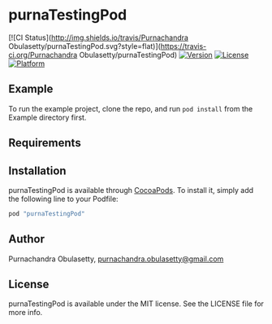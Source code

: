 # purnaTestingPod

[![CI Status](http://img.shields.io/travis/Purnachandra Obulasetty/purnaTestingPod.svg?style=flat)](https://travis-ci.org/Purnachandra Obulasetty/purnaTestingPod)
[![Version](https://img.shields.io/cocoapods/v/purnaTestingPod.svg?style=flat)](http://cocoapods.org/pods/purnaTestingPod)
[![License](https://img.shields.io/cocoapods/l/purnaTestingPod.svg?style=flat)](http://cocoapods.org/pods/purnaTestingPod)
[![Platform](https://img.shields.io/cocoapods/p/purnaTestingPod.svg?style=flat)](http://cocoapods.org/pods/purnaTestingPod)

## Example

To run the example project, clone the repo, and run `pod install` from the Example directory first.

## Requirements

## Installation

purnaTestingPod is available through [CocoaPods](http://cocoapods.org). To install
it, simply add the following line to your Podfile:

```ruby
pod "purnaTestingPod"
```

## Author

Purnachandra Obulasetty, purnachandra.obulasetty@gmail.com

## License

purnaTestingPod is available under the MIT license. See the LICENSE file for more info.
